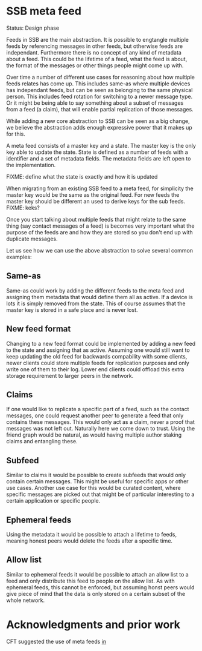 # SSB meta feed

Status: Design phase

Feeds in SSB are the main abstraction. It is possible to engtangle
multiple feeds by referencing messages in other feeds, but otherwise
feeds are independant. Furthermore there is no concept of any kind of
metadata about a feed. This could be the lifetime of a feed, what the
feed is about, the format of the messages or other things people might
come up with.

Over time a number of different use cases for reasoning about how
multiple feeds relates has come up. This includes same-as where
multiple devices has independant feeds, but can be seen as belonging
to the same physical person. This includes feed rotation for switching
to a newer message type. Or it might be being able to say something
about a subset of messages from a feed (a claim), that will enable
partial replication of those messages.

While adding a new core abstraction to SSB can be seen as a big
change, we believe the abstraction adds enough expressive power that
it makes up for this.

A meta feed consists of a master key and a state. The master key is
the only key able to update the state. State is defined as a number of
feeds with a identifier and a set of metadata fields. The metadata
fields are left open to the implementation.

FIXME: define what the state is exactly and how it is updated

When migrating from an existing SSB feed to a meta feed, for
simplicity the master key would be the same as the original feed. For
new feeds the master key should be different an used to derive keys
for the sub feeds. FIXME: keks?

Once you start talking about multiple feeds that might relate to the
same thing (say contact messages of a feed) is becomes very important
what the purpose of the feeds are and how they are stored so you don't
end up with duplicate messages.

Let us see how we can use the above abstraction to solve several
common examples:

## Same-as

Same-as could work by adding the different feeds to the meta feed and
assigning them metadata that would define them all as active. If a
device is lots it is simply removed from the state. This of course
assumes that the master key is stored in a safe place and is never
lost.

## New feed format

Changing to a new feed format could be implemented by adding a new
feed to the state and assigning that as active. Assuming one would
still want to keep updating the old feed for backwards compability
with some clients, newer clients could store multiple feeds for
replication purposes and only write one of them to their log. Lower
end clients could offload this extra storage requirement to larger
peers in the network.

## Claims

If one would like to replicate a specific part of a feed, such as the
contact messages, one could request another peer to generate a feed
that only contains these messages. This would only act as a claim,
never a proof that messages was not left out. Naturally here we come
down to trust. Using the friend graph would be natural, as would
having multiple author staking claims and entangling these.

## Subfeed

Similar to claims it would be possible to create subfeeds that would
only contain certain messages. This might be useful for specific apps
or other use cases. Another use case for this would be curated
content, where specific messages are picked out that might be of
particular interesting to a certain application or specific people.

## Ephemeral feeds

Using the metadata it would be possible to attach a lifetime to feeds,
meaning honest peers would delete the feeds after a specific time.

## Allow list

Similar to ephemeral feeds it would be possible to attach an allow
list to a feed and only distribute this feed to people on the allow
list. As with ephemeral feeds, this cannot be enforced, but assuming
honst peers would give piece of mind that the data is only stored on a
certain subset of the whole network.

# Acknowledgments and prior work

CFT suggested the use of meta feeds
[in](https://github.com/arj03/ssb-observables/issues/1)
